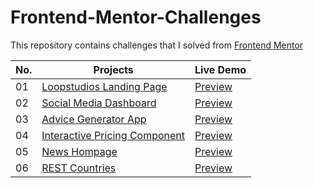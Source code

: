 # Frontend-Mentor-Challenges
This repository contains challenges that I solved from [Frontend Mentor](https://www.frontendmentor.io/challenges)

| No. | Projects | Live Demo |
| --- | --- | --- |
| 01 |[Loopstudios Landing Page](https://github.com/suraj-py/Frontend-Mentor-Challenges/tree/master/Loopstudios%20Landing%20Page)|[Preview](https://loopstudios-page-fm.netlify.app/)|
| 02 |[Social Media Dashboard](https://github.com/suraj-py/Frontend-Mentor-Challenges/tree/master/Social%20Media%20Dashboard)|[Preview](https://social-media-dashboard-fm.netlify.app/)|
| 03 |[Advice Generator App](https://github.com/suraj-py/Frontend-Mentor-Challenges/tree/master/Advice%20Generator%20App)|[Preview](https://advice-generator-main-fm.netlify.app/)|
| 04 |[Interactive Pricing Component](https://github.com/suraj-py/Frontend-Mentor-Challenges/tree/master/Interactive%20Pricing%20Component) | [Preview](https://interactive-pricing-comp-fm.netlify.app/)|
| 05 |[News Hompage](https://github.com/suraj-py/Frontend-Mentor-Challenges/tree/master/News%20Homepage)|[Preview](https://new-homepage-fm.netlify.app/)|
| 06 |[REST Countries](https://github.com/suraj-py/Frontend-Mentor-Challenges/tree/master/REST%20Countries)|[Preview](https://restcountriessite.netlify.app/)|
